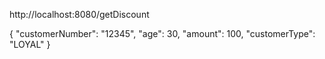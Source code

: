 http://localhost:8080/getDiscount

{
"customerNumber": "12345",
"age": 30,
"amount": 100,
"customerType": "LOYAL"
}

